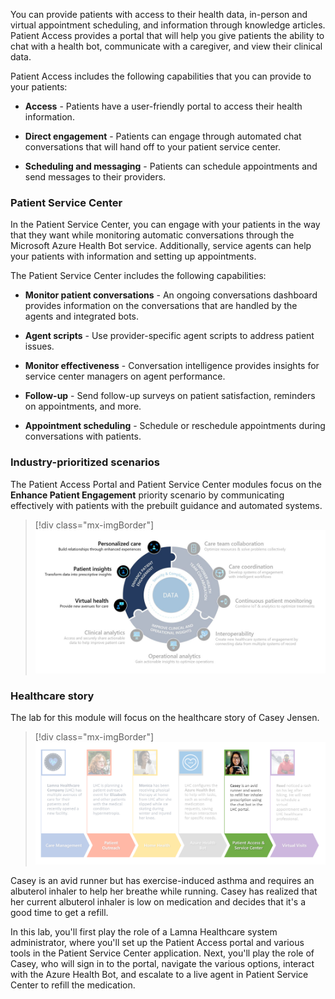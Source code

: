 You can provide patients with access to their health data, in-person and virtual appointment scheduling, and information through knowledge articles. Patient Access provides a portal that will help you give patients the ability to chat with a health bot, communicate with a caregiver, and view their clinical data.

Patient Access includes the following capabilities that you can provide to your patients:

- **Access** - Patients have a user-friendly portal to access their health information.

- **Direct engagement** - Patients can engage through automated chat conversations that will hand off to your patient service center.

- **Scheduling and messaging** - Patients can schedule appointments and send messages to their providers.

### Patient Service Center

In the Patient Service Center, you can engage with your patients in the way that they want while monitoring automatic conversations through the Microsoft Azure Health Bot service. Additionally, service agents can help your patients with information and setting up appointments.

The Patient Service Center includes the following capabilities:

- **Monitor patient conversations** - An ongoing conversations dashboard provides information on the conversations that are handled by the agents and integrated bots.

- **Agent scripts** - Use provider-specific agent scripts to address patient issues.

- **Monitor effectiveness** - Conversation intelligence provides insights for service center managers on agent performance.

- **Follow-up** - Send follow-up surveys on patient satisfaction, reminders on appointments, and more.

- **Appointment scheduling** - Schedule or reschedule appointments during conversations with patients.

### Industry-prioritized scenarios

The Patient Access Portal and Patient Service Center modules focus on the **Enhance Patient Engagement** priority scenario by communicating effectively with patients with the prebuilt guidance and automated systems.

> [!div class="mx-imgBorder"]
> [![Screenshot of the Enhance Patient Engagement scenario model. Personalized care, Patient insights, and Virtual health areas are highlighted.](../media/1-prioritized-scenarios.png)](../media/1-prioritized-scenarios.png#lightbox)

### Healthcare story

The lab for this module will focus on the healthcare story of Casey Jensen.

> [!div class="mx-imgBorder"]
> [![Diagram of healthcare data model basics with patient access and service center highlighted.](../media/patient-access.png)](../media/patient-access.png#lightbox)

Casey is an avid runner but has exercise-induced asthma and requires an albuterol inhaler to help her breathe while running. Casey has realized that her current albuterol inhaler is low on medication and decides that it's a good time to get a refill.

In this lab, you'll first play the role of a Lamna Healthcare system administrator, where you'll set up the Patient Access portal and various tools in the Patient Service Center application. Next, you'll play the role of Casey, who will sign in to the portal, navigate the various options, interact with the Azure Health Bot, and escalate to a live agent in Patient Service Center to refill the medication.
